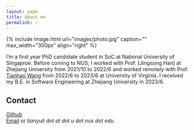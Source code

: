 ```yaml
---
layout: page
title: About me
permalink: /
---
```


{% include image.html url="images/photo.jpg" caption="" max_width="300px" align="right" %}

I’m a first year PhD candidate student in SoC at National University of Singaproe. Before coming to NUS,
I worked with Prof. [Jingsong Han] at Zhejiang University from 2021/10 to 2022/6 and worked remotely with Prof. [Tianhao Wang] from 2022/6 to 2023/6 at University of Virginia. I received my B.E. in Software Engineering at Zhejiang University in 2023/6.

## Contact


[Github] <br />
[Email]  or  *tianyuli dot at dot u dot nus dot edu* <br />

[Jingson Han]: https://person.zju.edu.cn/hanjinsong
[Tianhao Wang]: https://tianhao.wang/
[Github]: https://github.com/lty12b9b0a1
[Email]: mailto:tianyuli@u.nus.edu
